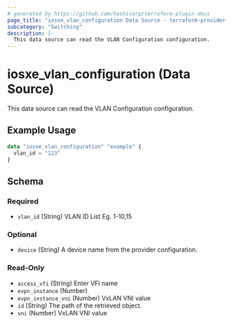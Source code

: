 ```yaml
---
# generated by https://github.com/hashicorp/terraform-plugin-docs
page_title: "iosxe_vlan_configuration Data Source - terraform-provider-iosxe"
subcategory: "Switching"
description: |-
  This data source can read the VLAN Configuration configuration.
---
```


# iosxe_vlan_configuration (Data Source)

This data source can read the VLAN Configuration configuration.

## Example Usage

```terraform
data "iosxe_vlan_configuration" "example" {
  vlan_id = "123"
}
```

<!-- schema generated by tfplugindocs -->
## Schema

### Required

- `vlan_id` (String) VLAN ID List Eg. 1-10,15

### Optional

- `device` (String) A device name from the provider configuration.

### Read-Only

- `access_vfi` (String) Enter VFI name
- `evpn_instance` (Number)
- `evpn_instance_vni` (Number) VxLAN VNI value
- `id` (String) The path of the retrieved object.
- `vni` (Number) VxLAN VNI value


